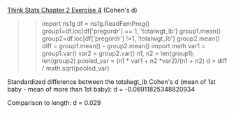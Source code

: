 [Think Stats Chapter 2 Exercise 4](http://greenteapress.com/thinkstats2/html/thinkstats2003.html#toc24) (Cohen's d)

>> import nsfg
df = nsfg.ReadFemPreg()
group1=df.loc[df['pregordr'] == 1, 'totalwgt_lb']
group1.mean()
group2=df.loc[df['pregordr'] !=1, 'totalwgt_lb']
group2.mean()
diff = group1.mean() - group2.mean()
import math
var1 = group1.var() 
var2 = group2.var()
n1, n2 = len(group1), len(group2)
pooled_var = (n1 * var1 + n2 *var2)/(n1 + n2)
d = diff / math.sqrt(pooled_var)

Standardized difference between the totalwgt_lb
Cohen's d (mean of 1st baby - mean of more than 1st baby):
d = -0.06911825348820934

Comparison to length: 
d = 0.029
